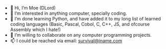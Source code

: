 - 👋 Hi, I’m Moe (DLord)
- 👀 I’m interested in anything computer, specially coding.
- 🌱 I’m done learning Python, and have added it to my long list of learned coding languages (Basic, Pascal, Cobol, C, C++, JS, and ofcourse Assembly which I hate!)
- 💞️ I’m willing to collaborate on any computer programming projects.
- 📫 I could be reached via email: survival@iname.com

<!---
DLord420/DLord420 is a ✨ special ✨ repository because its `README.md` (this file) appears on your GitHub profile.
You can click the Preview link to take a look at your changes.
--->
